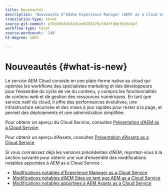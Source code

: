 ```yaml
---
title: Nouveautés
description: 'Nouveautés d’Adobe Experience Manager (AEM) as a Cloud Service. '
translation-type: tm+mt
source-git-commit: e76de9b84931dced6383570e384ffdb6fb334daf
workflow-type: tm+mt
source-wordcount: '148'
ht-degree: 100%

---
```



# Nouveautés {#what-is-new}

<!-- For the pre-release of Adobe Experience Manager (AEM) as a Cloud Service everything is new. -->

Le service AEM Cloud consiste en une plate-forme native au cloud qui optimise les workflows des spécialistes marketing et des développeurs pour l’ensemble du cycle de vie du contenu, y compris les fonctionnalités de contenu web et de gestion des ressources numériques. En tant que service natif du cloud, il offre des performances évolutives, une infrastructure sécurisée et des mises à jour rapides pour rester à la page, et permet des déploiements et une administration simplifiée.

Pour obtenir un aperçu du Cloud Service, consultez [Présentation d’AEM as a Cloud Service](/help/overview/introduction.md).

<!-- Please link to introduction or what's new of Sites. -->

Pour obtenir un aperçu d’Assets, consultez [Présentation d’Assets as a Cloud Service](/help/assets/overview.md)

Si vous connaissez déjà les versions précédentes d’AEM, reportez-vous à la section suivante pour obtenir une vue d’ensemble des modifications notables apportées à AEM as a Cloud Service :

* [Modifications notables d’Experience Manager as a Cloud Service](/help/release-notes/aem-cloud-changes.md)
* [Modifications notables d’AEM Sites en tant que AEM as a Cloud Service](/help/sites-cloud/sites-cloud-changes.md)
* [Modifications notables apportées à AEM Assets as a Cloud Service](/help/assets/assets-cloud-changes.md)

